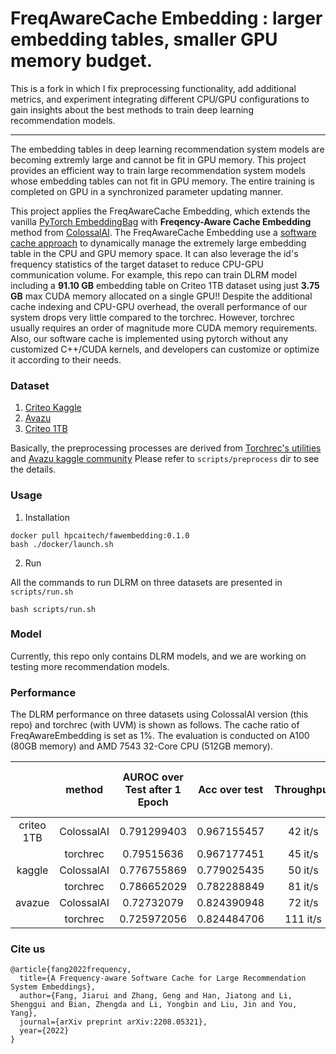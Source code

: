 # FreqAwareCache Embedding : larger embedding tables, smaller GPU memory budget.
This is a fork in which I fix preprocessing functionality, add additional metrics, and experiment integrating different CPU/GPU configurations to gain insights about the best methods to train deep learning recommendation models.
________________________________________________________________________________________________________________________________________________________

The embedding tables in deep learning recommendation system models are becoming extremly large and cannot be fit in GPU memory.
This project provides an efficient way to train large recommendation system models whose embedding tables can not fit in GPU memory.
The entire training is completed on GPU in a synchronized parameter updating manner.

This project applies the FreqAwareCache Embedding, which extends the vanilla
[PyTorch EmbeddingBag](https://pytorch.org/docs/stable/generated/torch.nn.EmbeddingBag.html#torch.nn.EmbeddingBag) 
with **Freqency-Aware Cache Embedding** method from [ColossalAI](https://github.com/hpcaitech/ColossalAI).
The FreqAwareCache Embedding use a [software cache approach](https://colossalai.readthedocs.io/en/latest/colossalai/colossalai.nn.parallel.layers.html) to dynamically manage the extremely large embedding table in the CPU and GPU memory space.
It can also leverage the id's frequency statistics of the target dataset to reduce CPU-GPU communication volume.
For example, this repo can train DLRM model including a **91.10 GB** embedding table on Criteo 1TB dataset using just **3.75 GB** max CUDA memory allocated on a single GPU!!
Despite the additional cache indexing and CPU-GPU overhead, the overall performance of our system drops very little compared to the torchrec.
However, torchrec usually requires an order of magnitude more CUDA memory requirements.
Also, our software cache is implemented using pytorch without any customized C++/CUDA kernels, and developers can customize or optimize it according to their needs.

### Dataset  
1. [Criteo Kaggle](https://www.kaggle.com/c/avazu-ctr-prediction/data)
2. [Avazu](https://www.kaggle.com/c/avazu-ctr-prediction/data)
3. [Criteo 1TB](https://ailab.criteo.com/download-criteo-1tb-click-logs-dataset/) 

Basically, the preprocessing processes are derived from 
[Torchrec's utilities](https://github.com/pytorch/torchrec/blob/main/torchrec/datasets/scripts/npy_preproc_criteo.py) 
and [Avazu kaggle community](https://www.kaggle.com/code/leejunseok97/deepfm-deepctr-torch)
Please refer to `scripts/preprocess` dir to see the details.

### Usage

1. Installation

```
docker pull hpcaitech/fawembedding:0.1.0
bash ./docker/launch.sh
```

2. Run

All the commands to run DLRM on three datasets are presented in `scripts/run.sh`
```
bash scripts/run.sh
```

### Model  
Currently, this repo only contains DLRM models, and we are working on testing more recommendation models.

### Performance

The DLRM performance on three datasets using ColossalAI version (this repo) and torchrec (with UVM) is shown as follows. The cache ratio of FreqAwareEmbedding is set as 1%. The evaluation is conducted on A100 (80GB memory) and AMD 7543 32-Core CPU (512GB memory).

|            |   method   | AUROC over Test after 1 Epoch | Acc over test | Throughput | Time to Train 1 Epoch | GPU memory allocated (GB) | GPU memory reserved (GB) | CPU memory usage (GB) |
|:----------:|:----------:|:-----------------------------:|:-------------:|:----------:|:---------------------:|:-------------------------:|:------------------------:|:---------------------:|
| criteo 1TB | ColossalAI |          0.791299403          |  0.967155457  |   42 it/s  |         1h40m         |            3.75           |           5.04           |         94.39         |
|            |  torchrec  |           0.79515636          |  0.967177451  |   45 it/s  |         1h35m         |           66.54           |           68.43          |          7.7          |
|   kaggle   | ColossalAI |          0.776755869          |  0.779025435  |   50 it/s  |          49s          |            0.9            |           2.14           |         34.66         |
|            |  torchrec  |          0.786652029          |  0.782288849  |   81 it/s  |          30s          |           16.13           |           17.99          |         13.89         |
|   avazue   | ColossalAI |          0.72732079           |  0.824390948  |   72 it/s  |          31s          |            0.31           |           1.06           |         16.89         |
|            |  torchrec  |          0.725972056          |  0.824484706  |  111 it/s  |          21s          |            4.53           |           5.83           |         12.25         |

### Cite us
```
@article{fang2022frequency,
  title={A Frequency-aware Software Cache for Large Recommendation System Embeddings},
  author={Fang, Jiarui and Zhang, Geng and Han, Jiatong and Li, Shenggui and Bian, Zhengda and Li, Yongbin and Liu, Jin and You, Yang},
  journal={arXiv preprint arXiv:2208.05321},
  year={2022}
}
```

